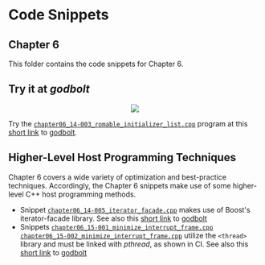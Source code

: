 # Code Snippets
## Chapter 6

This folder contains the code snippets for Chapter 6.

## Try it at _godbolt_

<p align="center">
    <a href="https://godbolt.org/z/9Wejhs9xT" alt="godbolt">
        <img src="https://img.shields.io/badge/try%20it%20on-godbolt-green" /></a>
</p>

Try the [`chapter06_14-003_romable_initializer_list.cpp`](./chapter06_14-003_romable_initializer_list.cpp)
program at this
[short link](https://godbolt.org/z/9Wejhs9xT) to [godbolt](https://godbolt.org/).

## Higher-Level Host Programming Techniques

Chapter 6 covers a wide variety of optimization and best-practice techniques.
Accordingly, the Chapter 6 snippets make use of some higher-level C++ host programming methods.

  - Snippet [`chapter06_14-005_iterator_facade.cpp`](./chapter06_14-005_iterator_facade.cpp) makes use of Boost's iterator-facade library. See also this [short link](https://godbolt.org/z/PndaEn9de) to [godbolt](https://godbolt.org/)
  - Snippets [`chapter06_15-001_minimize_interrupt_frame.cpp`](./chapter06_15-001_minimize_interrupt_frame.cpp) [`chapter06_15-002_minimize_interrupt_frame.cpp`](./chapter06_15-002_minimize_interrupt_frame.cpp) utilize the `<thread>` library and must be linked with _pthread_, as shown in CI. See also this [short link](https://godbolt.org/z/8TGE7zqPY) to [godbolt](https://godbolt.org/)
  